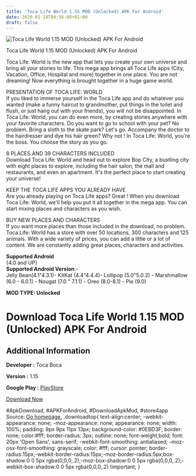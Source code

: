 ```yaml
---
title: 'Toca Life World 1.15 MOD (Unlocked) APK For Android'
date: 2020-01-18T04:56:00+01:00
draft: false
---
```


![Toca Life World 1.15 MOD (Unlocked) APK For Android](https://i1.wp.com/apkhome.net/wp-content/uploads/2020/01/Toca-Life-World-1.15-MOD-Unlocked.png "Toca Life World 1.15 MOD (Unlocked) APK For Android")

  

Toca Life World 1.15 MOD (Unlocked) APK For Android

Toca Life: World is the new app that lets you create your own universe and bring all your stories to life. This mega app brings all Toca Life apps (City, Vacation, Office, Hospital and more) together in one place. You are not dreaming! Now everything is brought together in a huge game world.

PRESENTATION OF TOCA LIFE: WORLD  
If you liked to immerse yourself in the Toca Life app and do whatever you wanted (make a funny haircut to grandmother, put things in the toilet and flush, or just hang out with your friends), you will not be disappointed. In Toca Life: World, you can do even more, by creating stories anywhere with your favorite characters. Do you want to go to school with your pet? No problem. Bring a sloth to the skate park? Let's go. Accompany the doctor to the hairdresser and dye his hair green? Why not ! In Toca Life: World, you're the boss. You choose the story as you go.

8 PLACES AND 39 CHARACTERS INCLUDED  
Download Toca Life: World and head out to explore Bop City, a bustling city with eight places to explore, including the hair salon, the mall and restaurants, and even an apartment. It's the perfect place to start creating your universe!

KEEP THE TOCA LIFE APPS YOU ALREADY HAVE  
Are you already playing on Toca Life apps? Great ! When you download Toca Life: World, we'll help you put it all together in the mega app. You can start mixing places and characters as you wish.

BUY NEW PLACES AND CHARACTERS  
If you want more places than those included in the download, no problem. Toca Life: World has a store with over 50 locations, 300 characters and 125 animals. With a wide variety of prices, you can add a little or a lot of content. We are constantly adding great places, characters and activities.

**Supported Android**  
{4.0 and UP}  
**Supported Android Version**:-  
Jelly Bean(4.1"4.3.1)- KitKat (4.4"4.4.4)- Lollipop (5.0"5.0.2) - Marshmallow (6.0 - 6.0.1) - Nougat (7.0 " 7.1.1) - Oreo (8.0-8.1) - Pie (9.0)

**MOD TYPE: Unlocked**

Download Toca Life World 1.15 MOD (Unlocked) APK For Android
============================================================

Additional Information
----------------------

**Developer :** Toca Boca

**Version :** 1.15

**Google Play :** [PlayStore](https://play.google.com/store/apps/details?id=com.tocaboca.tocalifeworld)

  

[Download Now](https://store4app.co/post/toca-life-world-1-15-mod-unlocked-apk-for-android_1579285291)

  
#ApkDownload, #APKForAndroid, #DownloadApkMod, #store4app  
Source: [Go homepage.](https://store4app.co/post/toca-life-world-1-15-mod-unlocked-apk-for-android_1579285291) .downloadtop{ text-align:center; -webkit-appearance: none; -moz-appearance: none; appearance: none; width: 100%; padding: 9px 9px 11px 13px; background-color: #0EBD3F; border: none; color:#fff; border-radius: 3px; outline: none; font-weight;bold; font: 20px 'Open Sans', sans-serif; -webkit-font-smoothing: antialiased; -moz-osx-font-smoothing: grayscale; color: #fff; cursor: pointer; border-radius:15px;-webkit-border-radius:15px;-moz-border-radius:5px;box-shadow:0 0 5px rgba(0,0,0,.2);-moz-box-shadow:0 0 5px rgba(0,0,0,.2);-webkit-box-shadow:0 0 5px rgba(0,0,0,.2) !important; }